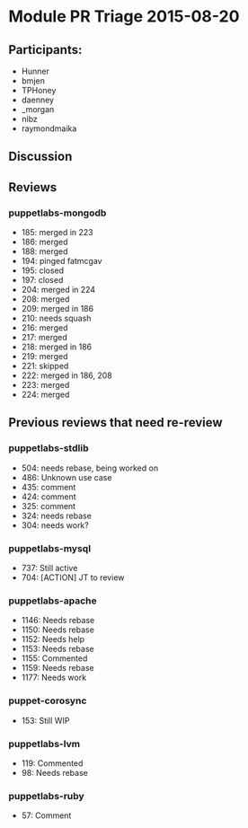 # Module PR Triage 2015-08-20

## Participants:
* Hunner
* bmjen
* TPHoney
* daenney
* _morgan
* nibz
* raymondmaika

## Discussion

## Reviews
### puppetlabs-mongodb
* 185: merged in 223
* 186: merged
* 188: merged
* 194: pinged fatmcgav
* 195: closed
* 197: closed
* 204: merged in 224
* 208: merged
* 209: merged in 186
* 210: needs squash
* 216: merged
* 217: merged
* 218: merged in 186
* 219: merged
* 221: skipped
* 222: merged in 186, 208
* 223: merged
* 224: merged

## Previous reviews that need re-review
### puppetlabs-stdlib
* 504: needs rebase, being worked on
* 486: Unknown use case
* 435: comment
* 424: comment
* 325: comment
* 324: needs rebase
* 304: needs work?

### puppetlabs-mysql
* 737: Still active
* 704: [ACTION] JT to review

### puppetlabs-apache
* 1146: Needs rebase
* 1150: Needs rebase
* 1152: Needs help
* 1153: Needs rebase
* 1155: Commented
* 1159: Needs rebase
* 1177: Needs work

### puppet-corosync
* 153: Still WIP

### puppetlabs-lvm
* 119: Commented
* 98: Needs rebase

### puppetlabs-ruby
* 57: Comment
